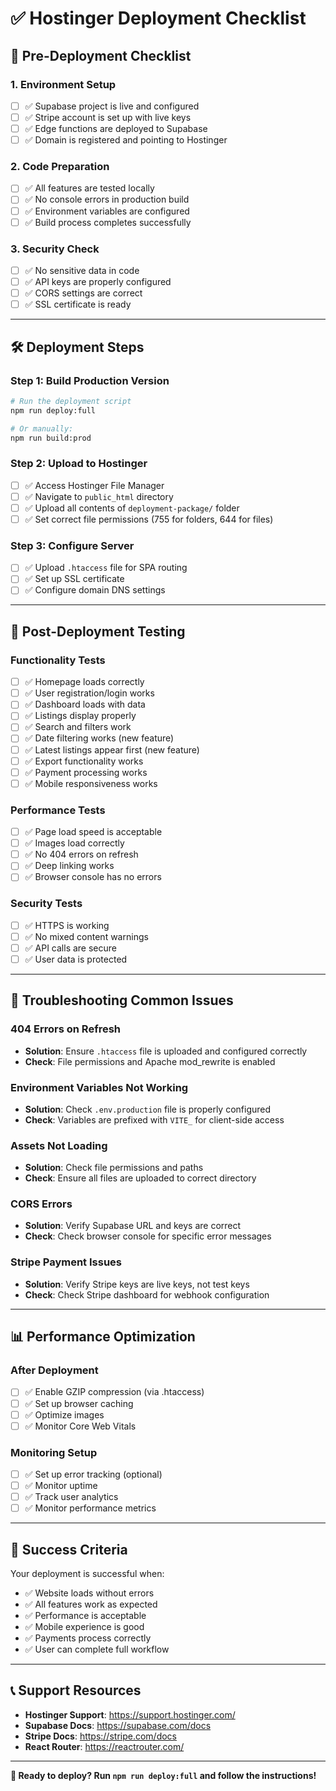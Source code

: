# ✅ Hostinger Deployment Checklist

## 🚀 **Pre-Deployment Checklist**

### **1. Environment Setup**
- [ ] ✅ Supabase project is live and configured
- [ ] ✅ Stripe account is set up with live keys
- [ ] ✅ Edge functions are deployed to Supabase
- [ ] ✅ Domain is registered and pointing to Hostinger

### **2. Code Preparation**
- [ ] ✅ All features are tested locally
- [ ] ✅ No console errors in production build
- [ ] ✅ Environment variables are configured
- [ ] ✅ Build process completes successfully

### **3. Security Check**
- [ ] ✅ No sensitive data in code
- [ ] ✅ API keys are properly configured
- [ ] ✅ CORS settings are correct
- [ ] ✅ SSL certificate is ready

---

## 🛠️ **Deployment Steps**

### **Step 1: Build Production Version**
```bash
# Run the deployment script
npm run deploy:full

# Or manually:
npm run build:prod
```

### **Step 2: Upload to Hostinger**
- [ ] ✅ Access Hostinger File Manager
- [ ] ✅ Navigate to `public_html` directory
- [ ] ✅ Upload all contents of `deployment-package/` folder
- [ ] ✅ Set correct file permissions (755 for folders, 644 for files)

### **Step 3: Configure Server**
- [ ] ✅ Upload `.htaccess` file for SPA routing
- [ ] ✅ Set up SSL certificate
- [ ] ✅ Configure domain DNS settings

---

## 🧪 **Post-Deployment Testing**

### **Functionality Tests**
- [ ] ✅ Homepage loads correctly
- [ ] ✅ User registration/login works
- [ ] ✅ Dashboard loads with data
- [ ] ✅ Listings display properly
- [ ] ✅ Search and filters work
- [ ] ✅ Date filtering works (new feature)
- [ ] ✅ Latest listings appear first (new feature)
- [ ] ✅ Export functionality works
- [ ] ✅ Payment processing works
- [ ] ✅ Mobile responsiveness works

### **Performance Tests**
- [ ] ✅ Page load speed is acceptable
- [ ] ✅ Images load correctly
- [ ] ✅ No 404 errors on refresh
- [ ] ✅ Deep linking works
- [ ] ✅ Browser console has no errors

### **Security Tests**
- [ ] ✅ HTTPS is working
- [ ] ✅ No mixed content warnings
- [ ] ✅ API calls are secure
- [ ] ✅ User data is protected

---

## 🔧 **Troubleshooting Common Issues**

### **404 Errors on Refresh**
- **Solution**: Ensure `.htaccess` file is uploaded and configured correctly
- **Check**: File permissions and Apache mod_rewrite is enabled

### **Environment Variables Not Working**
- **Solution**: Check `.env.production` file is properly configured
- **Check**: Variables are prefixed with `VITE_` for client-side access

### **Assets Not Loading**
- **Solution**: Check file permissions and paths
- **Check**: Ensure all files are uploaded to correct directory

### **CORS Errors**
- **Solution**: Verify Supabase URL and keys are correct
- **Check**: Check browser console for specific error messages

### **Stripe Payment Issues**
- **Solution**: Verify Stripe keys are live keys, not test keys
- **Check**: Check Stripe dashboard for webhook configuration

---

## 📊 **Performance Optimization**

### **After Deployment**
- [ ] ✅ Enable GZIP compression (via .htaccess)
- [ ] ✅ Set up browser caching
- [ ] ✅ Optimize images
- [ ] ✅ Monitor Core Web Vitals

### **Monitoring Setup**
- [ ] ✅ Set up error tracking (optional)
- [ ] ✅ Monitor uptime
- [ ] ✅ Track user analytics
- [ ] ✅ Monitor performance metrics

---

## 🎯 **Success Criteria**

Your deployment is successful when:
- ✅ Website loads without errors
- ✅ All features work as expected
- ✅ Performance is acceptable
- ✅ Mobile experience is good
- ✅ Payments process correctly
- ✅ User can complete full workflow

---

## 📞 **Support Resources**

- **Hostinger Support**: https://support.hostinger.com/
- **Supabase Docs**: https://supabase.com/docs
- **Stripe Docs**: https://stripe.com/docs
- **React Router**: https://reactrouter.com/

---

**🎉 Ready to deploy? Run `npm run deploy:full` and follow the instructions!**
